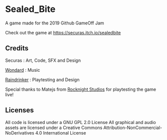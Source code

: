 # Sealed_Bite
A game made for the 2019 Github GameOff Jam

Check out the game at
https://securas.itch.io/sealedbite

## Credits
Securas : Art, Code, SFX and Design

[Wondard](https://soundcloud.com/fabienmerten) : Music

[Raindrinker](https://raindrinker.itch.io/) : Playtesting and Design

Special thanks to Matejs from [Rocknight Studios](https://www.twitch.tv/rocknightstudios) for playtesting the game live!

## Licenses
All code is licensed under a GNU GPL 2.0 License
All graphical and audio assets are licensed under a Creative Commons Attribution-NonCommercial-NoDerivatives 4.0 International License
